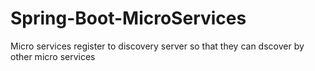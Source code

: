# Spring-Boot-MicroServices

Micro services register to discovery server so that they can dscover by other micro services
